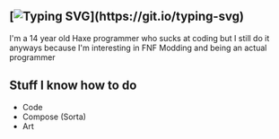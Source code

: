 ## [![Typing SVG](https://readme-typing-svg.herokuapp.com?font=Comic+Sans+MS&pause=1000&color=F76800&random=false&width=435&lines=Yo%2C+the+names+FireKoopa.)](https://git.io/typing-svg)

I'm a 14 year old Haxe programmer who sucks at coding but I still do it anyways because I'm interesting in FNF Modding and being an actual programmer

## Stuff I know how to do

- Code
- Compose (Sorta)
- Art
